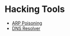 # Hacking Tools

- [ARP Poisoning](./arp-poisoning/README.md)
- [DNS Resolver](./dns-resolver/README.md)

